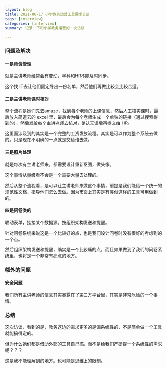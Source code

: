 ```yaml
---
layout: blog
title: 2021-06-17 小学教务运营工具需求访谈
tags: [interview]
categories: [interview]
summary: 记录一下和小学教务运营的一次访谈

---
```


### 问题及解决
#### 一是师资管理
就是主讲老师经常会有变动，学科和HR不能及时同步。

这个找 IT去让他们固定导出一份名单，然后他们再做比较会比较合适。

#### 二是主讲老师课时核对
整个流程是她们先去amaze，找到每个老师的上课信息，然后人工核实课时，最后放入简道云的 excel 里，最后会为每个老师生成一个单独的链接（通过搜索得到的），然后发给每个主讲老师去核对，确认无误后再提交给 HR。



这里面涉及到的其实是一个完整的工资发放流程。其实是可以作为整个系统去做的。只是现在不明确的一点就是交给谁去做。

#### 三是照片处理
就是每次有主讲老师来，都需要设计重新抠图，做头像。

这个事情从量级看不会是一个需要大量去处理的。

然后从整个流程看，是可以让主讲老师来做这个事情，前提是我们能给一个统一的规范性文档，指导他们怎么去做。因为市面上其实是有类似这样的工具可用做到的。

#### 四是问卷类的
联动表单，挂接某个数据源。按组织架构发送和提醒。



针对问卷系统来说这是一个比较好的点，也是我们设计问卷时没有很好的考虑到的一个点。

然后组织架构发送和提醒，确实是一个比较痛的点，而且如果做到了我们的问卷系统里，也将是一个非常有亮点的地方。

### 额外的问题
#### 安全问题
我们所有主讲老师的信息其实暴露在了第三方平台里，其实是非常危险的一个事情。

### 总结
这次访谈，看到的是，教务这边的需求更多的是偏系统性的，不是简单做一个工具就能搞得定的。



但为什么她们都是借助外部的工具自己搞，而不是给我们产研提一个系统性的需求呢？？？



这是我不能理解到的地方。也可能是思维上的限制。
